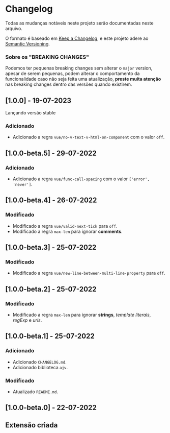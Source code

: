 # Changelog
Todas as mudanças notáveis neste projeto serão documentadas neste arquivo.

O formato é baseado em [Keep a Changelog](https://keepachangelog.com/pt-BR/1.0.0/),
e este projeto adere ao [Semantic Versioning](https://semver.org/spec/v2.0.0.html).

### Sobre os "BREAKING CHANGES"
Podemos ter pequenas breaking changes sem alterar o `major` version, apesar de serem pequenas, podem alterar o comportamento da funcionalidade caso não seja feita uma atualização, **preste muita atenção** nas breaking changes dentro das versões quando existirem.

## [1.0.0] - 19-07-2023
Lançando versão stable

### Adicionado
- Adicionado a regra `vue/no-v-text-v-html-on-component` com o valor `off`.

## [1.0.0-beta.5] - 29-07-2022
### Adicionado
- Adicionado a regra `vue/func-call-spacing` com o valor `['error', 'never']`.

## [1.0.0-beta.4] - 26-07-2022
### Modificado
- Modificado a regra `vue/valid-next-tick` para `off`.
- Modificado a regra `max-len` para ignorar **comments**.

## [1.0.0-beta.3] - 25-07-2022
### Modificado
- Modificado a regra `vue/new-line-between-multi-line-property` para `off`.

## [1.0.0-beta.2] - 25-07-2022
### Modificado
- Modificado a regra `max-len` para ignorar **strings**, *template literals*, *regExp* e *urls*.

## [1.0.0-beta.1] - 25-07-2022
### Adicionado
- Adicionado `CHANGELOG.md`.
- Adicionado biblioteca `ajv`.

### Modificado
- Atualizado `README.md`.

## [1.0.0-beta.0] - 22-07-2022
## Extensão criada
